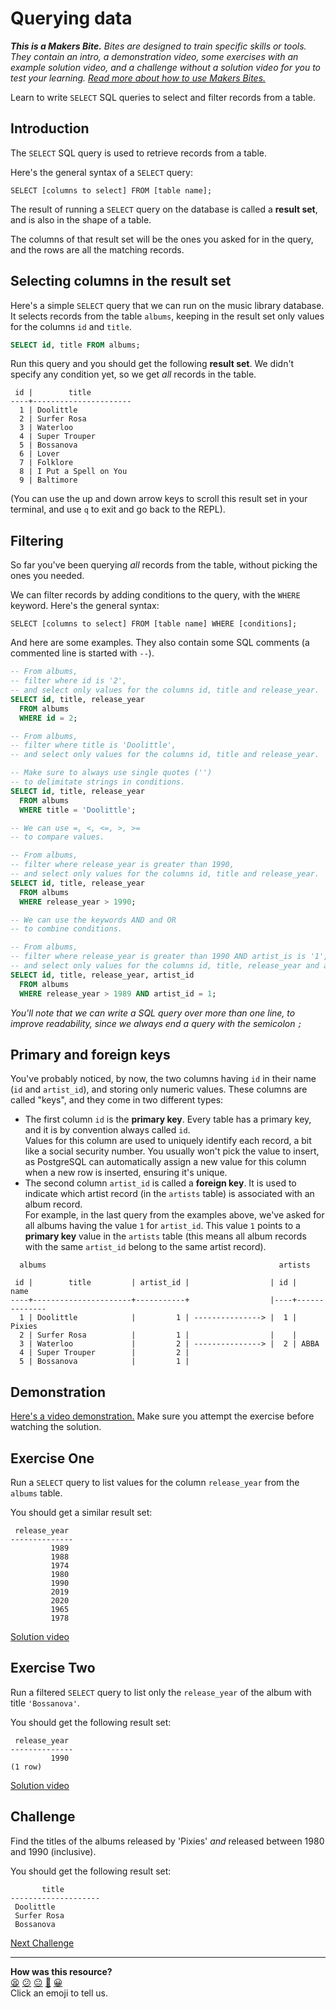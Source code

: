 # Querying data

_**This is a Makers Bite.** Bites are designed to train specific skills or
tools. They contain an intro, a demonstration video, some exercises with an
example solution video, and a challenge without a solution video for you to test
your learning. [Read more about how to use Makers
Bites.](https://github.com/makersacademy/course/blob/main/labels/bites.md)_

Learn to write `SELECT` SQL queries to select and filter records from a table.

<!-- OMITTED -->

## Introduction

The `SELECT` SQL query is used to retrieve records from a table.

Here's the general syntax of a `SELECT` query:

```
SELECT [columns to select] FROM [table name];
```

The result of running a `SELECT` query on the database is called a **result set**, and is also in the shape of a table.

The columns of that result set will be the ones you asked for in the query, and the rows are all the matching records.

## Selecting columns in the result set

Here's a simple `SELECT` query that we can run on the music library database. It selects records from the table `albums`, keeping in the result set only values for the columns `id` and `title`. 

```sql
SELECT id, title FROM albums;
```

Run this query and you should get the following **result set**. We didn't specify any condition yet, so we get _all_ records in the table.

```
 id |        title         
----+----------------------
  1 | Doolittle
  2 | Surfer Rosa
  3 | Waterloo
  4 | Super Trouper
  5 | Bossanova
  6 | Lover
  7 | Folklore
  8 | I Put a Spell on You
  9 | Baltimore
```

(You can use the up and down arrow keys to scroll this result set in your terminal, and use `q` to exit and go back to the REPL).

## Filtering

So far you've been querying _all_ records from the table, without picking the ones you needed.

We can filter records by adding conditions to the query, with the `WHERE` keyword. Here's the general syntax:

```
SELECT [columns to select] FROM [table name] WHERE [conditions];
```

And here are some examples. They also contain some SQL comments (a commented line is started with `--`).

```sql
-- From albums,
-- filter where id is '2',
-- and select only values for the columns id, title and release_year.
SELECT id, title, release_year
  FROM albums
  WHERE id = 2;

-- From albums,
-- filter where title is 'Doolittle',
-- and select only values for the columns id, title and release_year.

-- Make sure to always use single quotes ('')
-- to delimitate strings in conditions.
SELECT id, title, release_year
  FROM albums
  WHERE title = 'Doolittle';

-- We can use =, <, <=, >, >=
-- to compare values.

-- From albums,
-- filter where release_year is greater than 1990,
-- and select only values for the columns id, title and release_year.
SELECT id, title, release_year
  FROM albums
  WHERE release_year > 1990;

-- We can use the keywords AND and OR
-- to combine conditions.

-- From albums,
-- filter where release_year is greater than 1990 AND artist_is is '1',
-- and select only values for the columns id, title, release_year and artist_id.
SELECT id, title, release_year, artist_id
  FROM albums
  WHERE release_year > 1989 AND artist_id = 1;
```

*You'll note that we can write a SQL query over more than one line, to improve readability, since we always end a query with the semicolon `;`*

## Primary and foreign keys

You've probably noticed, by now, the two columns having `id` in their name (`id` and `artist_id`), and storing only numeric values. These columns are called "keys", and they come in two different types:
  * The first column `id` is the **primary key**. Every table has a primary key, and it is by convention always called `id`.  
  Values for this column are used to uniquely identify each record, a bit like a social security number. You usually won't pick the value to insert, as PostgreSQL can automatically assign a new value for this column when a new row is inserted, ensuring it's unique.
  * The second column `artist_id` is called a **foreign key**. It is used to indicate which artist record (in the `artists` table) is associated with an album record.  
  For example, in the last query from the examples above, we've asked for all albums having the value `1` for `artist_id`. This value `1` points to a **primary key** value in the `artists` table (this means all album records with the same `artist_id` belong to the same artist record).

```
  albums                                                    artists

 id |        title         | artist_id |                  | id |     name     
----+----------------------+-----------+                  |----+--------------
  1 | Doolittle            |         1 | ---------------> |  1 | Pixies
  2 | Surfer Rosa          |         1 |                  |    |
  3 | Waterloo             |         2 | ---------------> |  2 | ABBA
  4 | Super Trouper        |         2 |                  
  5 | Bossanova            |         1 |                                
```

## Demonstration

[Here's a video demonstration.](https://www.youtube.com/watch?v=9wT1FVQbPZw&t=935s) Make sure you attempt the exercise before watching the solution.

## Exercise One

Run a `SELECT` query to list values for the column `release_year` from the `albums` table.

You should get a similar result set:

```
 release_year 
--------------
         1989
         1988
         1974
         1980
         1990
         2019
         2020
         1965
         1978
```

[Solution video](https://www.youtube.com/watch?v=9wT1FVQbPZw&t=1619s)

## Exercise Two

Run a filtered `SELECT` query to list only the `release_year` of the album with title `'Bossanova'`.

You should get the following result set:

```
 release_year 
--------------
         1990
(1 row)
```

[Solution video](https://www.youtube.com/watch?v=9wT1FVQbPZw&t=1619s)

## Challenge

Find the titles of the albums released by 'Pixies' _and_ released between 1980 and 1990 (inclusive).

You should get the following result set:

```
       title        
--------------------
 Doolittle
 Surfer Rosa
 Bossanova
```

[Next Challenge](04_updating_and_deleting_date.md)

<!-- BEGIN GENERATED SECTION DO NOT EDIT -->

---

**How was this resource?**  
[😫](https://airtable.com/shrUJ3t7KLMqVRFKR?prefill_Repository=makersacademy/databases&prefill_File=sql_bites/03_querying_data.md&prefill_Sentiment=😫) [😕](https://airtable.com/shrUJ3t7KLMqVRFKR?prefill_Repository=makersacademy/databases&prefill_File=sql_bites/03_querying_data.md&prefill_Sentiment=😕) [😐](https://airtable.com/shrUJ3t7KLMqVRFKR?prefill_Repository=makersacademy/databases&prefill_File=sql_bites/03_querying_data.md&prefill_Sentiment=😐) [🙂](https://airtable.com/shrUJ3t7KLMqVRFKR?prefill_Repository=makersacademy/databases&prefill_File=sql_bites/03_querying_data.md&prefill_Sentiment=🙂) [😀](https://airtable.com/shrUJ3t7KLMqVRFKR?prefill_Repository=makersacademy/databases&prefill_File=sql_bites/03_querying_data.md&prefill_Sentiment=😀)  
Click an emoji to tell us.

<!-- END GENERATED SECTION DO NOT EDIT -->
